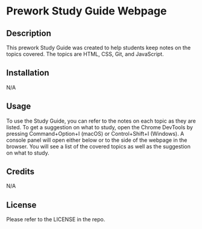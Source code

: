 # Prework Study Guide Webpage

## Description

This prework Study Guide was created to help students keep notes on the topics covered. The topics are HTML, CSS, Git, and JavaScript.

## Installation

N/A

## Usage

To use the Study Guide, you can refer to the notes on each topic as they are listed. To get a suggestion on what to study, open the Chrome DevTools by pressing Command+Option+I (macOS) or Control+Shift+I (Windows). A console panel will open either below or to the side of the webpage in the browser. You will see a list of the covered topics as well as the suggestion on what to study.

## Credits

N/A

## License

Please refer to the LICENSE in the repo.
